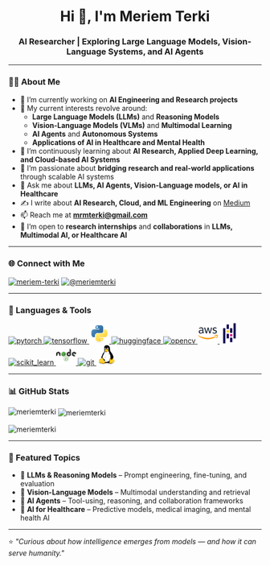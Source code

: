 <h1 align="center">Hi 👋, I'm Meriem Terki</h1>
<h3 align="center">AI Researcher | Exploring Large Language Models, Vision-Language Systems, and AI Agents</h3>

---

### 👩‍💻 About Me

- 🔭 I’m currently working on **AI Engineering and Research projects**
- 🧠 My current interests revolve around:
  - **Large Language Models (LLMs)** and **Reasoning Models**
  - **Vision-Language Models (VLMs)** and **Multimodal Learning**
  - **AI Agents** and **Autonomous Systems**
  - **Applications of AI in Healthcare and Mental Health**
- 🌱 I’m continuously learning about **AI Research, Applied Deep Learning, and Cloud-based AI Systems**
- 🧩 I’m passionate about **bridging research and real-world applications** through scalable AI systems
- 💬 Ask me about **LLMs, AI Agents, Vision-Language models, or AI in Healthcare**
- ✍️ I write about **AI Research, Cloud, and ML Engineering** on [Medium](https://medium.com/@meriemterki)
- 📫 Reach me at **mrmterki@gmail.com**
- 🤝 I’m open to **research internships** and **collaborations** in **LLMs, Multimodal AI, or Healthcare AI**

---

### 🌐 Connect with Me
<p align="left">
<a href="https://linkedin.com/in/meriem-terki" target="blank"><img align="center" src="https://raw.githubusercontent.com/rahuldkjain/github-profile-readme-generator/master/src/images/icons/Social/linked-in-alt.svg" alt="meriem-terki" height="30" width="40" /></a>
<a href="https://medium.com/@meriemterki" target="blank"><img align="center" src="https://raw.githubusercontent.com/rahuldkjain/github-profile-readme-generator/master/src/images/icons/Social/medium.svg" alt="@meriemterki" height="30" width="40" /></a>
</p>

---

### 🧰 Languages & Tools
<p align="left">
<a href="https://pytorch.org/" target="_blank" rel="noreferrer"> <img src="https://www.vectorlogo.zone/logos/pytorch/pytorch-icon.svg" alt="pytorch" width="40" height="40"/> </a>
<a href="https://www.tensorflow.org/" target="_blank" rel="noreferrer"> <img src="https://www.vectorlogo.zone/logos/tensorflow/tensorflow-icon.svg" alt="tensorflow" width="40" height="40"/> </a>
<a href="https://www.python.org/" target="_blank" rel="noreferrer"> <img src="https://raw.githubusercontent.com/devicons/devicon/master/icons/python/python-original.svg" alt="python" width="40" height="40"/> </a>
<a href="https://huggingface.co/" target="_blank" rel="noreferrer"> <img src="https://cdn.worldvectorlogo.com/logos/huggingface-2.svg" alt="huggingface" width="40" height="40"/> </a>
<a href="https://opencv.org/" target="_blank" rel="noreferrer"> <img src="https://www.vectorlogo.zone/logos/opencv/opencv-icon.svg" alt="opencv" width="40" height="40"/> </a>
<a href="https://aws.amazon.com" target="_blank" rel="noreferrer"> <img src="https://raw.githubusercontent.com/devicons/devicon/master/icons/amazonwebservices/amazonwebservices-original-wordmark.svg" alt="aws" width="40" height="40"/> </a>
<a href="https://pandas.pydata.org/" target="_blank" rel="noreferrer"> <img src="https://raw.githubusercontent.com/devicons/devicon/2ae2a900d2f041da66e950e4d48052658d850630/icons/pandas/pandas-original.svg" alt="pandas" width="40" height="40"/> </a>
<a href="https://scikit-learn.org/" target="_blank" rel="noreferrer"> <img src="https://upload.wikimedia.org/wikipedia/commons/0/05/Scikit_learn_logo_small.svg" alt="scikit_learn" width="40" height="40"/> </a>
<a href="https://nodejs.org" target="_blank" rel="noreferrer"> <img src="https://raw.githubusercontent.com/devicons/devicon/master/icons/nodejs/nodejs-original-wordmark.svg" alt="nodejs" width="40" height="40"/> </a>
<a href="https://git-scm.com/" target="_blank" rel="noreferrer"> <img src="https://www.vectorlogo.zone/logos/git-scm/git-scm-icon.svg" alt="git" width="40" height="40"/> </a>
<a href="https://www.linux.org/" target="_blank" rel="noreferrer"> <img src="https://raw.githubusercontent.com/devicons/devicon/master/icons/linux/linux-original.svg" alt="linux" width="40" height="40"/> </a>
</p>

---

### 📊 GitHub Stats
<p><img align="left" src="https://github-readme-stats.vercel.app/api/top-langs?username=meriemterki&show_icons=true&locale=en&layout=compact" alt="meriemterki" /></p>

<p>&nbsp;<img align="center" src="https://github-readme-stats.vercel.app/api?username=meriemterki&show_icons=true&locale=en" alt="meriemterki" /></p>

<p><img align="center" src="https://github-readme-streak-stats.herokuapp.com/?user=meriemterki&" alt="meriemterki" /></p>

---

### 🧩 Featured Topics
- 🔹 **LLMs & Reasoning Models** – Prompt engineering, fine-tuning, and evaluation
- 🔹 **Vision-Language Models** – Multimodal understanding and retrieval
- 🔹 **AI Agents** – Tool-using, reasoning, and collaboration frameworks
- 🔹 **AI for Healthcare** – Predictive models, medical imaging, and mental health AI

---

⭐ *"Curious about how intelligence emerges from models — and how it can serve humanity."*
